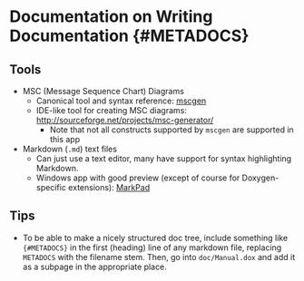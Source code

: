 # Documentation on Writing Documentation {#METADOCS}

## Tools
- MSC (Message Sequence Chart) Diagrams
	- Canonical tool and syntax reference: [mscgen](http://www.mcternan.me.uk/mscgen/)
	- IDE-like tool for creating MSC diagrams: <http://sourceforge.net/projects/msc-generator/>
		- Note that not all constructs supported by `mscgen` are supported in this app
- Markdown (`.md`) text files
	- Can just use a text editor, many have support for syntax highlighting Markdown.
	- Windows app with good preview (except of course for Doxygen-specific extensions): [MarkPad](http://code52.org/DownmarkerWPF/)

## Tips
- To be able to make a nicely structured doc tree, include something like `{#METADOCS}` in the first (heading) line of any markdown file, replacing `METADOCS` with the filename stem. Then, go into `doc/Manual.dox` and add it as a subpage in the appropriate place.